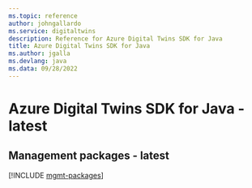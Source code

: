 ```yaml
---
ms.topic: reference
author: johngallardo
ms.service: digitaltwins
description: Reference for Azure Digital Twins SDK for Java
title: Azure Digital Twins SDK for Java
ms.author: jgalla
ms.devlang: java
ms.data: 09/28/2022
---
```

# Azure Digital Twins SDK for Java - latest

## Management packages - latest
[!INCLUDE [mgmt-packages](digital-twins-mgmt-index.md)]